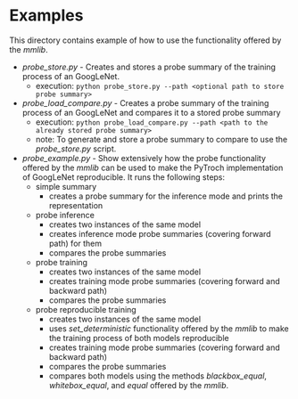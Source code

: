 # Examples

This directory contains example of how to use the functionality offered by the *mmlib*.

- *probe_store.py* - Creates and stores a probe summary of the training process of an GoogLeNet.
    - execution: `python probe_store.py --path <optional path to store probe summary>`
- *probe_load_compare.py* - Creates a probe summary of the training process of an GoogLeNet and compares it to a stored
  probe summary
    - execution: `python probe_load_compare.py --path <path to the already stored probe summary>`
    - note: To generate and store a probe summary to compare to use the *probe_store.py* script.
- *probe_example.py* - Show extensively how the probe functionality offered by the *mmlib* can be used to make the
  PyTroch implementation of GoogLeNet reproducible. It runs the following steps:
    - simple summary
        - creates a probe summary for the inference mode and prints the representation
    - probe inference
        - creates two instances of the same model
        - creates inference mode probe summaries (covering forward path) for them
        - compares the probe summaries
    - probe training
        - creates two instances of the same model
        - creates training mode probe summaries (covering forward and backward path)
        - compares the probe summaries
    - probe reproducible training
        - creates two instances of the same model
        - uses *set_deterministic* functionality offered by the *mmlib* to make the training process of both models
          reproducible
        - creates training mode probe summaries (covering forward and backward path)
        - compares the probe summaries
        - compares both models using the methods *blackbox_equal*, *whitebox_equal*, and *equal* offered by the *mmlib*.